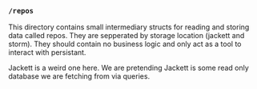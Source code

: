 ### `/repos`

This directory contains small intermediary structs for reading and storing data called repos. They are sepperated by storage location (jackett and storm). They should contain no business logic and only act as a tool to interact with persistant.

Jackett is a weird one here. We are pretending Jackett is some read only database we are fetching from via queries.